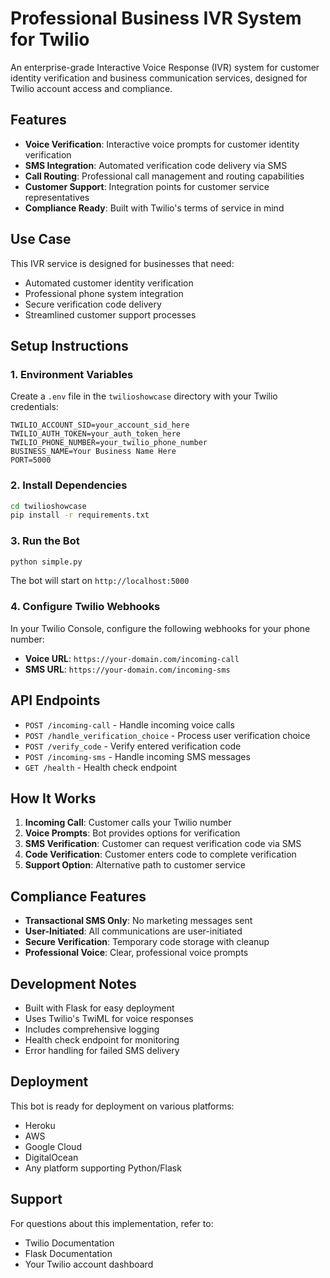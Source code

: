 # Professional Business IVR System for Twilio

An enterprise-grade Interactive Voice Response (IVR) system for customer identity verification and business communication services, designed for Twilio account access and compliance.

## Features

- **Voice Verification**: Interactive voice prompts for customer identity verification
- **SMS Integration**: Automated verification code delivery via SMS
- **Call Routing**: Professional call management and routing capabilities
- **Customer Support**: Integration points for customer service representatives
- **Compliance Ready**: Built with Twilio's terms of service in mind

## Use Case

This IVR service is designed for businesses that need:
- Automated customer identity verification
- Professional phone system integration
- Secure verification code delivery
- Streamlined customer support processes

## Setup Instructions

### 1. Environment Variables

Create a `.env` file in the `twilioshowcase` directory with your Twilio credentials:

```env
TWILIO_ACCOUNT_SID=your_account_sid_here
TWILIO_AUTH_TOKEN=your_auth_token_here
TWILIO_PHONE_NUMBER=your_twilio_phone_number
BUSINESS_NAME=Your Business Name Here
PORT=5000
```

### 2. Install Dependencies

```bash
cd twilioshowcase
pip install -r requirements.txt
```

### 3. Run the Bot

```bash
python simple.py
```

The bot will start on `http://localhost:5000`

### 4. Configure Twilio Webhooks

In your Twilio Console, configure the following webhooks for your phone number:

- **Voice URL**: `https://your-domain.com/incoming-call`
- **SMS URL**: `https://your-domain.com/incoming-sms`

## API Endpoints

- `POST /incoming-call` - Handle incoming voice calls
- `POST /handle_verification_choice` - Process user verification choice
- `POST /verify_code` - Verify entered verification code
- `POST /incoming-sms` - Handle incoming SMS messages
- `GET /health` - Health check endpoint

## How It Works

1. **Incoming Call**: Customer calls your Twilio number
2. **Voice Prompts**: Bot provides options for verification
3. **SMS Verification**: Customer can request verification code via SMS
4. **Code Verification**: Customer enters code to complete verification
5. **Support Option**: Alternative path to customer service

## Compliance Features

- **Transactional SMS Only**: No marketing messages sent
- **User-Initiated**: All communications are user-initiated
- **Secure Verification**: Temporary code storage with cleanup
- **Professional Voice**: Clear, professional voice prompts

## Development Notes

- Built with Flask for easy deployment
- Uses Twilio's TwiML for voice responses
- Includes comprehensive logging
- Health check endpoint for monitoring
- Error handling for failed SMS delivery

## Deployment

This bot is ready for deployment on various platforms:
- Heroku
- AWS
- Google Cloud
- DigitalOcean
- Any platform supporting Python/Flask

## Support

For questions about this implementation, refer to:
- Twilio Documentation
- Flask Documentation
- Your Twilio account dashboard
